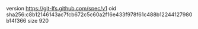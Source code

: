 version https://git-lfs.github.com/spec/v1
oid sha256:c8b12146143ac7fcb672c5c60a2f16e433f978f61c488b12244127980b14f366
size 920
